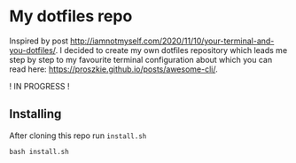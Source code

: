 # My dotfiles repo

Inspired by post http://iamnotmyself.com/2020/11/10/your-terminal-and-you-dotfiles/. I decided to create my own dotfiles repository which leads me step by step to my favourite terminal configuration about which you can read here: https://proszkie.github.io/posts/awesome-cli/.
 
! IN PROGRESS !

## Installing 

After cloning this repo run `install.sh`

```
bash install.sh
```
